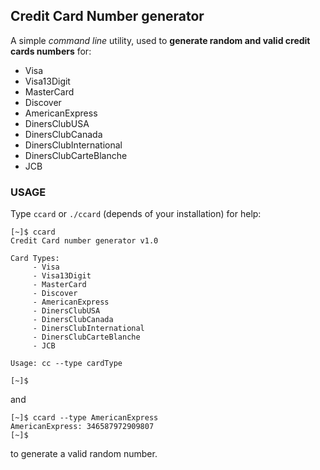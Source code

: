 ## Credit Card Number generator

A simple *command line* utility, used to **generate random and valid credit cards numbers** for:

- Visa
- Visa13Digit
- MasterCard
- Discover
- AmericanExpress
- DinersClubUSA
- DinersClubCanada
- DinersClubInternational
- DinersClubCarteBlanche
- JCB


### USAGE

Type `ccard` or `./ccard` (depends of your installation) for help:

```
[~]$ ccard
Credit Card number generator v1.0

Card Types:
	 - Visa
	 - Visa13Digit
	 - MasterCard
	 - Discover
	 - AmericanExpress
	 - DinersClubUSA
	 - DinersClubCanada
	 - DinersClubInternational
	 - DinersClubCarteBlanche
	 - JCB

Usage: cc --type cardType

[~]$
```

and 

```
[~]$ ccard --type AmericanExpress
AmericanExpress: 346587972909807
[~]$
```

to generate a valid random number.


